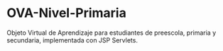 # OVA-Nivel-Primaria
Objeto Virtual de Aprendizaje para estudiantes de preescola, primaria y secundaria, implementada con JSP Servlets.

